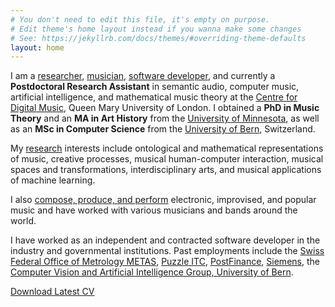 ```yaml
---
# You don't need to edit this file, it's empty on purpose.
# Edit theme's home layout instead if you wanna make some changes
# See: https://jekyllrb.com/docs/themes/#overriding-theme-defaults
layout: home
---
```


I am a [researcher](/research/), [musician](/music/), [software developer](/software/), and currently a **Postdoctoral Research Assistant** in semantic audio, computer music, artificial intelligence, and mathematical music theory at the [Centre for Digital Music](https://c4dm.eecs.qmul.ac.uk), Queen Mary University of London. I obtained a **PhD in Music Theory** and an **MA in Art History** from the [University of Minnesota](https://www.umn.edu/school-of-music), as well as an **MSc in Computer Science** from the [University of Bern](https://iam.unibe.ch), Switzerland.

My [research](/research/) interests include ontological and mathematical representations of music, creative processes, musical human-computer interaction, musical spaces and transformations, interdisciplinary arts, and musical applications of machine learning.

I also [compose, produce, and perform](/music/) electronic, improvised, and popular music and have worked with various musicians and bands around the world.

I have worked as an independent and contracted software developer in the industry and governmental institutions. Past employments include the [Swiss Federal Office of Metrology METAS](), [Puzzle ITC](), [PostFinance](), [Siemens](), the [Computer Vision and Artificial Intelligence Group, University of Bern]().

[Download Latest CV]()